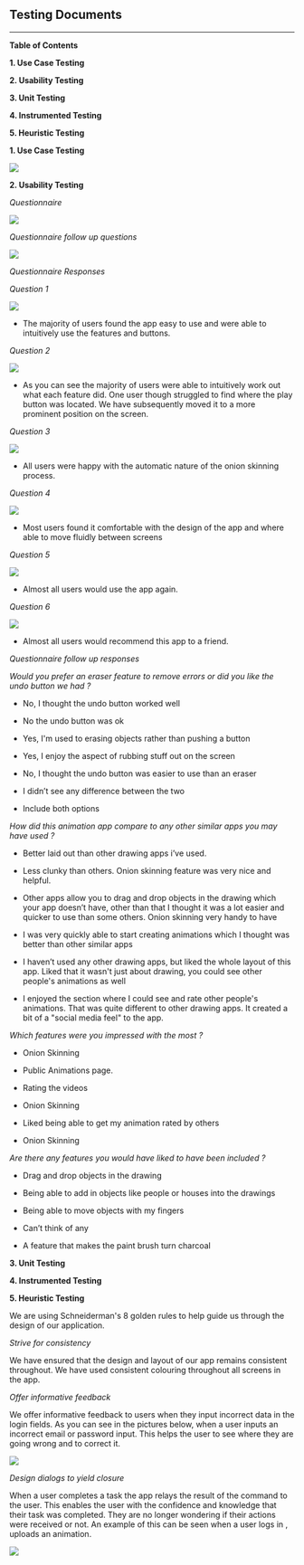 ## Testing Documents
---
**Table of Contents**
                                      
                                                                                                   
**1. Use Case Testing**
                                    
**2. Usability Testing**

**3. Unit Testing**

**4. Instrumented Testing**

**5. Heuristic Testing**





**1. Use Case Testing**


![](media/use_case.png)




**2. Usability Testing**



*Questionnaire*



![](media/questionnaire.png)


*Questionnaire follow up questions*



![](media/questionnaire2.png)


*Questionnaire Responses*


*Question 1*


![](media/bar_chart1.png)


 - The majority of users found the app easy to use and were able to intuitively use the features and buttons.


*Question 2*


![](media/bar_chart2.png)


 - As you can see the majority of users were able to intuitively work out what each feature did. One user though struggled to find where the play button was located. We have subsequently moved it to a more prominent position on the screen.


*Question 3*



![](media/bar_chart3.png)


 - All users were happy with the automatic nature of the onion skinning process.




*Question 4*


![](media/bar_chart4.png)


 - Most users found it comfortable with the design of the app and  where able to move fluidly between screens


*Question 5*


![](media/bar_chart5.png)


 - Almost all users would use the app again.



*Question 6*


![](media/bar_chart6.png)


 - Almost all users would recommend this app to a friend.


*Questionnaire follow up responses*



*Would you prefer an eraser feature to remove errors or did you like the undo button we had ?*


 - No, I thought the undo button worked well

 - No the undo button was ok

 - Yes, I'm used to erasing objects rather than pushing a button

 - Yes, I enjoy the aspect of rubbing stuff out on the screen

 - No, I thought the undo button was easier to use than an eraser

 - I didn’t see any difference between the two

- Include both options






*How did this animation app compare to any other similar apps you may have used ?*


 - Better laid out than other drawing apps i’ve used.

 - Less clunky than others. Onion skinning feature was very nice and helpful.

 - Other apps allow you to drag and drop objects in the drawing which your app doesn’t have, other than that I thought it was a lot easier and quicker to use than some others. Onion skinning very handy to have

 - I was very quickly able to start creating animations which I thought was better than other similar apps

 - I haven’t used any other drawing apps, but liked the whole layout of this app. Liked that it wasn't just about drawing, you could see other people's animations as well

 - I enjoyed the section where I could see and rate other people's animations. That was quite different to other drawing apps. It created a bit of a "social media feel" to the app.


*Which features were you impressed with the most ?*


 - Onion Skinning

 - Public Animations page.

 - Rating the videos

 - Onion Skinning

 - Liked being able to get my animation rated by others

 - Onion Skinning


*Are there any features you would have liked to have been included ?*


 - Drag and drop objects in the drawing

 - Being able to add in objects like people or houses into the drawings

 - Being able to move objects with my fingers

 - Can’t think of any

 - A feature that makes the paint brush turn charcoal


**3. Unit Testing**


**4. Instrumented Testing**



**5. Heuristic Testing**


We are using Schneiderman's 8 golden rules to help guide us through the design of our application.


*Strive for consistency*


We have ensured that the design and layout of our app remains consistent throughout. We have used consistent colouring throughout all screens in the app.



*Offer informative feedback*


We offer informative feedback to users when they input incorrect data in the login fields.  As you can see in the pictures below, when a user inputs an incorrect email or password input. This helps the user to see where they are going wrong and to correct it. 

                                                
![](media/RegisterError.png)



*Design dialogs to yield closure* 


When a user completes a task the app relays the result of the command to the user. This enables the user with the confidence and knowledge that their task was completed. They are no longer wondering if their actions were received or not. An example of this can be seen when a user logs in , uploads an animation.


![](media/closure.png)





      
   

